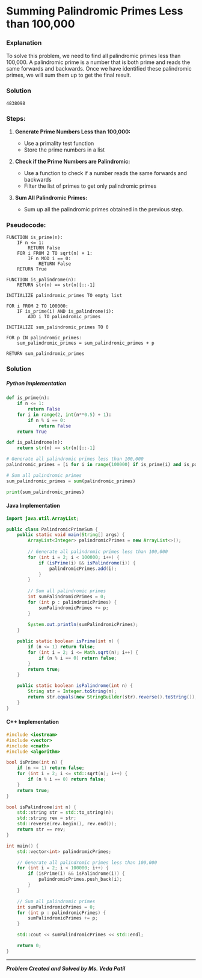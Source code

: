 # Summing Palindromic Primes Less than 100,000

### Explanation

To solve this problem, we need to find all palindromic primes less than 100,000. A palindromic prime is a number that is both prime and reads the same forwards and backwards. Once we have identified these palindromic primes, we will sum them up to get the final result.

### Solution

```
4838098
```

### Steps:

1. **Generate Prime Numbers Less than 100,000:**
    - Use a primality test function
    - Store the prime numbers in a list

2. **Check if the Prime Numbers are Palindromic:**
    - Use a function to check if a number reads the same forwards and backwards
    - Filter the list of primes to get only palindromic primes

3. **Sum All Palindromic Primes:**
    - Sum up all the palindromic primes obtained in the previous step.

### Pseudocode:

```text
FUNCTION is_prime(n):
    IF n <= 1:
        RETURN False
    FOR i FROM 2 TO sqrt(n) + 1:
        IF n MOD i == 0:
            RETURN False
    RETURN True

FUNCTION is_palindrome(n):
    RETURN str(n) == str(n)[::-1]

INITIALIZE palindromic_primes TO empty list

FOR i FROM 2 TO 100000:
    IF is_prime(i) AND is_palindrome(i):
        ADD i TO palindromic_primes

INITIALIZE sum_palindromic_primes TO 0

FOR p IN palindromic_primes:
    sum_palindromic_primes = sum_palindromic_primes + p

RETURN sum_palindromic_primes
```

### Solution

##### Python Implementation
``` python
def is_prime(n):
    if n <= 1:
        return False
    for i in range(2, int(n**0.5) + 1):
        if n % i == 0:
            return False
    return True

def is_palindrome(n):
    return str(n) == str(n)[::-1]

# Generate all palindromic primes less than 100,000
palindromic_primes = [i for i in range(100000) if is_prime(i) and is_palindrome(i)]

# Sum all palindromic primes
sum_palindromic_primes = sum(palindromic_primes)

print(sum_palindromic_primes)
```
#### Java Implementation
``` java
import java.util.ArrayList;

public class PalindromicPrimeSum {
    public static void main(String[] args) {
        ArrayList<Integer> palindromicPrimes = new ArrayList<>();
        
        // Generate all palindromic primes less than 100,000
        for (int i = 2; i < 100000; i++) {
            if (isPrime(i) && isPalindrome(i)) {
                palindromicPrimes.add(i);
            }
        }
        
        // Sum all palindromic primes
        int sumPalindromicPrimes = 0;
        for (int p : palindromicPrimes) {
            sumPalindromicPrimes += p;
        }
        
        System.out.println(sumPalindromicPrimes);
    }

    public static boolean isPrime(int n) {
        if (n <= 1) return false;
        for (int i = 2; i <= Math.sqrt(n); i++) {
            if (n % i == 0) return false;
        }
        return true;
    }

    public static boolean isPalindrome(int n) {
        String str = Integer.toString(n);
        return str.equals(new StringBuilder(str).reverse().toString());
    }
}
```
#### C++ Implementation
``` cpp
#include <iostream>
#include <vector>
#include <cmath>
#include <algorithm>

bool isPrime(int n) {
    if (n <= 1) return false;
    for (int i = 2; i <= std::sqrt(n); i++) {
        if (n % i == 0) return false;
    }
    return true;
}

bool isPalindrome(int n) {
    std::string str = std::to_string(n);
    std::string rev = str;
    std::reverse(rev.begin(), rev.end());
    return str == rev;
}

int main() {
    std::vector<int> palindromicPrimes;

    // Generate all palindromic primes less than 100,000
    for (int i = 2; i < 100000; i++) {
        if (isPrime(i) && isPalindrome(i)) {
            palindromicPrimes.push_back(i);
        }
    }

    // Sum all palindromic primes
    int sumPalindromicPrimes = 0;
    for (int p : palindromicPrimes) {
        sumPalindromicPrimes += p;
    }

    std::cout << sumPalindromicPrimes << std::endl;

    return 0;
}
```
***
***Problem Created and Solved by Ms. Veda Patil***
